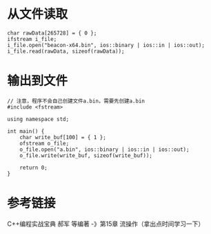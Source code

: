 # 从文件读取
```
char rawData[265728] = { 0 };
ifstream i_file;
i_file.open("beacon-x64.bin", ios::binary | ios::in | ios::out);
i_file.read(rawData, sizeof(rawData));
```

# 输出到文件
```
// 注意，程序不会自己创建文件a.bin，需要先创建a.bin
#include <fstream>

using namespace std;

int main() {
    char write_buf[100] = { 1 };
    ofstream o_file;
    o_file.open("a.bin", ios::binary | ios::in | ios::out);
    o_file.write(write_buf, sizeof(write_buf));

    return 0;
}
```

# 参考链接
C++编程实战宝典 郝军 等编著 -》第15章 流操作（拿出点时间学习一下）
